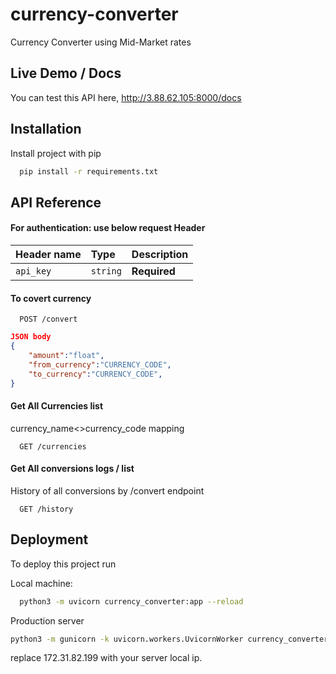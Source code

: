 
# currency-converter


Currency Converter using Mid-Market rates

## Live Demo / Docs

You can test this API here,
http://3.88.62.105:8000/docs


## Installation

Install project with pip

```bash
  pip install -r requirements.txt
```
    

## API Reference

#### **For authentication:** use below request Header 

| Header name | Type     | Description                |
| :-------- | :------- | :------------------------- |
| `api_key` | `string` | **Required** |


#### To covert currency

```http
  POST /convert
```
```json
JSON body
{
    "amount":"float",
    "from_currency":"CURRENCY_CODE",
    "to_currency":"CURRENCY_CODE",
}
```


#### Get All Currencies list
currency_name<>currency_code mapping

```http
  GET /currencies
```

#### Get All conversions logs / list
History of all conversions by /convert endpoint

```http
  GET /history
```


## Deployment

To deploy this project run

Local machine:
```bash
  python3 -m uvicorn currency_converter:app --reload
```
Production server
```bash
python3 -m gunicorn -k uvicorn.workers.UvicornWorker currency_converter:app --bind=172.31.82.199:8000 --daemon
```

replace 172.31.82.199 with your server local ip.